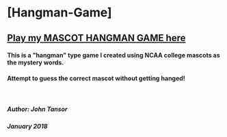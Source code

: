 # [Hangman-Game]

## [Play my MASCOT HANGMAN GAME here](https://j-tanz.github.io/Hangman-Game/)

#### This is a "hangman" type game I created using NCAA college mascots as the mystery words.
#### Attempt to guess the correct mascot without getting hanged!

</br>

##### Author: John Tansor
##### January 2018
